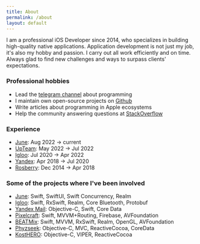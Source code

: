 ```yaml
---
title: About
permalink: /about
layout: default
---
```


I am a professional iOS Developer since 2014, who specializes in building high-quality native applications. Application development is not just my job, it's also my hobby and passion. I carry out all work efficiently and on time. Always glad to find new challenges and ways to surpass clients' expectations.

### Professional hobbies

- Lead the [telegram channel](https://t.me/readaggregator) about programming
- I maintain own open-source projects on [Github](https://github.com/otbivnoe)
- Write articles about programming in Apple ecosystems
- Help the community answering questions at [StackOverflow](https://stackoverflow.com/users/3733734/nikita-ermolenko?tab=profile)

### Experience

- [June](https://junehomes.com/about-us): Aug 2022 → current
- [UpTeam](https://upteam.com): May 2022 → Jul 2022
- [Igloo](https://iglootest.ru): Jul 2020 → Apr 2022
- [Yandex](https://www.yandex.ru/): Apr 2018 → Jul 2020
- [Rosberry](https://rosberry.com/): Dec 2014 → Apr 2018

### Some of the projects where I've been involved

- [June](https://itunes.apple.com/us/app/id1483377835): Swift, SwiftUI, Swift Concurrency, Realm 
- [Igloo](https://igloovet.ru): Swift, RxSwift, Realm, Core Bluetooth, Protobuf
- [Yandex Mail](https://apps.apple.com/us/app/yandex-mail-email-app/id441785419): Objective-C, Swift, Core Data
- [Pixelcraft](https://itunes.apple.com/us/app/pixelcraft-color-by-number-art/id1303437993?mt=8): Swift, MVVM+Routing, Firebase, AVFoundation
- [BEATMix](https://itunes.apple.com/us/app/beatmix/id1227356223): Swift, MVVM, RxSwift, Realm, OpenGL, AVFoundation
- [Phyzseek](https://itunes.apple.com/us/app/id1076780161?mt=8): Objective-C, MVC, ReactiveCocoa, CoreData
- [KostHERO](https://itunes.apple.com/ru/app/kosthero/id1140399629?l=en&mt=8): Objective-C, VIPER, ReactiveCocoa
